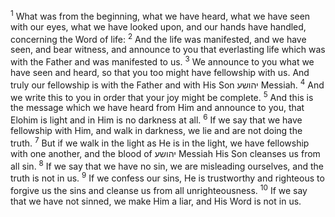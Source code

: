 <sup>1</sup> What was from the beginning, what we have heard, what we have seen with our eyes, what we have looked upon, and our hands have handled, concerning the Word of life:
<sup>2</sup> And the life was manifested, and we have seen, and bear witness, and announce to you that everlasting life which was with the Father and was manifested to us.
<sup>3</sup> We announce to you what we have seen and heard, so that you too might have fellowship with us. And truly our fellowship is with the Father and with His Son יהושע Messiah.
<sup>4</sup> And we write this to you in order that your joy might be complete.
<sup>5</sup> And this is the message which we have heard from Him and announce to you, that Elohim is light and in Him is no darkness at all.
<sup>6</sup> If we say that we have fellowship with Him, and walk in darkness, we lie and are not doing the truth.
<sup>7</sup> But if we walk in the light as He is in the light, we have fellowship with one another, and the blood of יהושע Messiah His Son cleanses us from all sin.
<sup>8</sup> If we say that we have no sin, we are misleading ourselves, and the truth is not in us.
<sup>9</sup> If we confess our sins, He is trustworthy and righteous to forgive us the sins and cleanse us from all unrighteousness.
<sup>10</sup> If we say that we have not sinned, we make Him a liar, and His Word is not in us.
